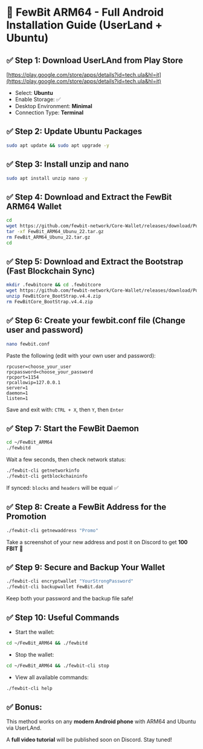 
# 📲 FewBit ARM64 - Full Android Installation Guide (UserLand + Ubuntu)

## ✅ Step 1: Download UserLAnd from Play Store

[https://play.google.com/store/apps/details?id=tech.ula&hl=it](https://play.google.com/store/apps/details?id=tech.ula&hl=it)

- Select: **Ubuntu**
- Enable Storage: ✅
- Desktop Environment: **Minimal**
- Connection Type: **Terminal**

## ✅ Step 2: Update Ubuntu Packages

```bash
sudo apt update && sudo apt upgrade -y
```

## ✅ Step 3: Install unzip and nano

```bash
sudo apt install unzip nano -y
```

## ✅ Step 4: Download and Extract the FewBit ARM64 Wallet

```bash
cd
wget https://github.com/fewbit-network/Core-Wallet/releases/download/Post-Halving/FewBit_ARM64_Ubunu_22.tar.gz
tar -xf FewBit_ARM64_Ubunu_22.tar.gz
rm FewBit_ARM64_Ubunu_22.tar.gz
cd
```

## ✅ Step 5: Download and Extract the Bootstrap (Fast Blockchain Sync)

```bash
mkdir .fewbitcore && cd .fewbitcore
wget https://github.com/fewbit-network/Core-Wallet/releases/download/Post-Halving/FewBitCore_BootStrap.v4.4.zip
unzip FewBitCore_BootStrap.v4.4.zip
rm FewBitCore_BootStrap.v4.4.zip
```

## ✅ Step 6: Create your fewbit.conf file (Change user and password)

```bash
nano fewbit.conf
```

Paste the following (edit with your own user and password):

```
rpcuser=choose_your_user
rpcpassword=choose_your_password
rpcport=1154
rpcallowip=127.0.0.1
server=1
daemon=1
listen=1
```

Save and exit with: `CTRL + X`, then `Y`, then `Enter`

## ✅ Step 7: Start the FewBit Daemon

```bash
cd ~/FewBit_ARM64
./fewbitd
```

Wait a few seconds, then check network status:

```bash
./fewbit-cli getnetworkinfo
./fewbit-cli getblockchaininfo
```

If synced: `blocks` and `headers` will be equal ✅

## ✅ Step 8: Create a FewBit Address for the Promotion

```bash
./fewbit-cli getnewaddress "Promo"
```

Take a screenshot of your new address and post it on Discord to get **100 FBIT** 🚀

## ✅ Step 9: Secure and Backup Your Wallet

```bash
./fewbit-cli encryptwallet "YourStrongPassword"
./fewbit-cli backupwallet FewBit.dat
```

Keep both your password and the backup file safe!

## ✅ Step 10: Useful Commands

- Start the wallet:

```bash
cd ~/FewBit_ARM64 && ./fewbitd
```

- Stop the wallet:

```bash
cd ~/FewBit_ARM64 && ./fewbit-cli stop
```

- View all available commands:

```bash
./fewbit-cli help
```

## ✅ Bonus:

This method works on any **modern Android phone** with ARM64 and Ubuntu via UserLAnd.

A **full video tutorial** will be published soon on Discord. Stay tuned!
